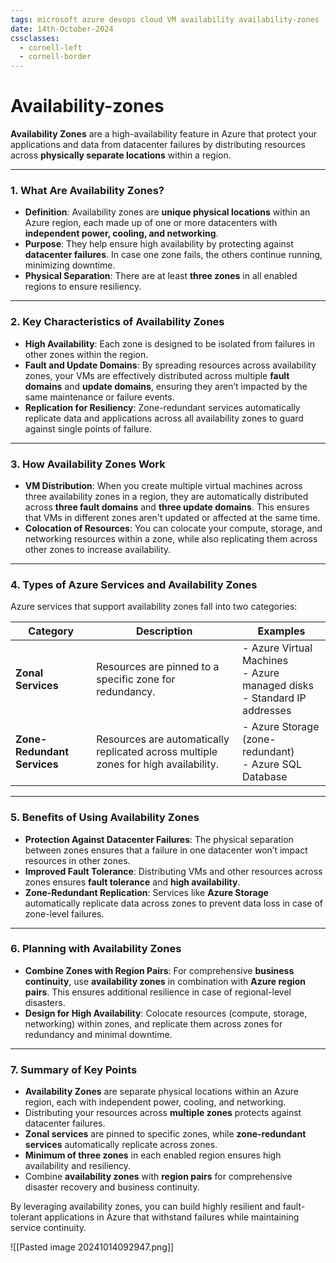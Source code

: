 ```yaml
---
tags: microsoft azure devops cloud VM availability availability-zones
date: 14th-October-2024
cssclasses:
  - cornell-left
  - cornell-border
---
```


# Availability-zones

**Availability Zones** are a high-availability feature in Azure that protect your applications and data from datacenter failures by distributing resources across **physically separate locations** within a region.

---

### **1. What Are Availability Zones?**

- **Definition**: Availability zones are **unique physical locations** within an Azure region, each made up of one or more datacenters with **independent power, cooling, and networking**.
- **Purpose**: They help ensure high availability by protecting against **datacenter failures**. In case one zone fails, the others continue running, minimizing downtime.
- **Physical Separation**: There are at least **three zones** in all enabled regions to ensure resiliency.

---

### **2. Key Characteristics of Availability Zones**

- **High Availability**: Each zone is designed to be isolated from failures in other zones within the region.
- **Fault and Update Domains**: By spreading resources across availability zones, your VMs are effectively distributed across multiple **fault domains** and **update domains**, ensuring they aren’t impacted by the same maintenance or failure events.
- **Replication for Resiliency**: Zone-redundant services automatically replicate data and applications across all availability zones to guard against single points of failure.

---

### **3. How Availability Zones Work**

- **VM Distribution**: When you create multiple virtual machines across three availability zones in a region, they are automatically distributed across **three fault domains** and **three update domains**. This ensures that VMs in different zones aren't updated or affected at the same time.
- **Colocation of Resources**: You can colocate your compute, storage, and networking resources within a zone, while also replicating them across other zones to increase availability.

---

### **4. Types of Azure Services and Availability Zones**

Azure services that support availability zones fall into two categories:

|**Category**|**Description**|**Examples**|
|---|---|---|
|**Zonal Services**|Resources are pinned to a specific zone for redundancy.|- Azure Virtual Machines  <br>- Azure managed disks  <br>- Standard IP addresses|
|**Zone-Redundant Services**|Resources are automatically replicated across multiple zones for high availability.|- Azure Storage (zone-redundant)  <br>- Azure SQL Database|

---

### **5. Benefits of Using Availability Zones**

- **Protection Against Datacenter Failures**: The physical separation between zones ensures that a failure in one datacenter won’t impact resources in other zones.
- **Improved Fault Tolerance**: Distributing VMs and other resources across zones ensures **fault tolerance** and **high availability**.
- **Zone-Redundant Replication**: Services like **Azure Storage** automatically replicate data across zones to prevent data loss in case of zone-level failures.

---

### **6. Planning with Availability Zones**

- **Combine Zones with Region Pairs**: For comprehensive **business continuity**, use **availability zones** in combination with **Azure region pairs**. This ensures additional resilience in case of regional-level disasters.
- **Design for High Availability**: Colocate resources (compute, storage, networking) within zones, and replicate them across zones for redundancy and minimal downtime.

---

### **7. Summary of Key Points**

- **Availability Zones** are separate physical locations within an Azure region, each with independent power, cooling, and networking.
- Distributing your resources across **multiple zones** protects against datacenter failures.
- **Zonal services** are pinned to specific zones, while **zone-redundant services** automatically replicate across zones.
- **Minimum of three zones** in each enabled region ensures high availability and resiliency.
- Combine **availability zones** with **region pairs** for comprehensive disaster recovery and business continuity.

By leveraging availability zones, you can build highly resilient and fault-tolerant applications in Azure that withstand failures while maintaining service continuity.

![[Pasted image 20241014092947.png]]